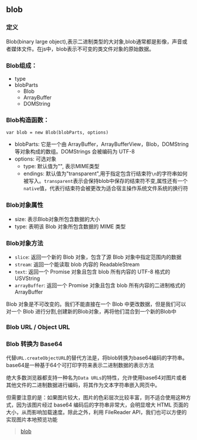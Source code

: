 ## blob
### 定义
Blob(binary large object),表示二进制类型的大对象,blob通常都是影像，声音或者媒体文件。在js中，blob表示不可变的类文件对象的原始数据。

### Blob组成：
* type
* blobParts
  * Blob
  * ArrayBuffer
  * DOMString

### Blob构造函数：
```
var blob = new Blob(blobParts, options)
```
* blobParts: 它是一个由 ArrayBuffer，ArrayBufferView，Blob，DOMString 等对象构成的数组。DOMStrings 会被编码为 UTF-8
* options: 可选对象
  * type: 默认值为"", 表示MIME类型
  * endings: 默认值为"transparent",用于指定包含行结束符`\n`的字符串如何被写入。`transparent`表示会保持blob中保存的结束符不变,属性还有一个`native`值，代表行结束符会被更改为适合宿主操作系统文件系统的换行符

### Blob对象属性
* size: 表示Blob对象所包含数据的大小
* type: 表明该 Blob 对象所包含数据的 MIME 类型

### Blob对象方法
* `slice`: 返回一个新的 Blob 对象，包含了源 Blob 对象中指定范围内的数据
* `stream`: 返回一个能读取 blob 内容的 ReadableStream
* `text`: 返回一个 Promise 对象且包含 blob 所有内容的 UTF-8 格式的 USVString
* `arrayBuffer`: 返回一个 Promise 对象且包含 blob 所有内容的二进制格式的 ArrayBuffer

Blob 对象是不可改变的。我们不能直接在一个 Blob 中更改数据，但是我们可以对一个 Blob 进行分割,创建新的Blob对象，再将他们混合到一个新的Blob中


### Blob URL / Object URL


### Blob 转换为 Base64
代替`URL.createObjectURL`的替代方法是，将blob转换为base64编码的字符串。base64是一种基于64个可打印字符来表示二进制数据的表示方法

绝大多数浏览器都支持一种名为`Data URLs`的特性，允许使用base64对图片或者其他文件的二进制数据进行编码，将其作为文本字符串嵌入网页中。


但需要注意的是：如果图片较大，图片的色彩层次比较丰富，则不适合使用这种方式，因为该图片经过 base64 编码后的字符串非常大，会明显增大 HTML 页面的大小，从而影响加载速度。除此之外，利用 FileReader API，我们也可以方便的实现图片本地预览功能

> [blob](https://mp.weixin.qq.com/s?__biz=MzAxODE2MjM1MA==&mid=2651559280&idx=1&sn=bc71c7e518169fc315575b2c3ec22060&chksm=802542b1b752cba7e4cc6adbd9d8d9537e946df4f45c03f693197bb9c686aabb3bf228df9d9c&mpshare=1&scene=1&srcid=0828J1jscJH1O6s1KQ7BR8dO&sharer_sharetime=1598624260086&sharer_shareid=8c794445c738f5fb7a84aa99cb3a295e&key=e898af26a858d804d0b88c20cbbdc7c2e03a25451182a625084b39aa8e653b34bd649c5cff4962eeecd2d273a99c802b1b1b3e4cc6b08df51bc6445f67613b59ac118a4ef4c7cd57ea6ad4dfcf5ac1b294958b26e7f61d63d960ba637ca7fa70138501a7b854c328343987079155b0d660f1ece20d037af25f1facdefb2a26e7&ascene=1&uin=MTY0NTAyNjcyMw%3D%3D&devicetype=Windows+10+x64&version=62090538&lang=zh_CN&exportkey=AYuTBIAdrMh63zzdyBiPdZk%3D&pass_ticket=y8Azt6v0Nrwj7A2EktMD9nv9g51GIQeFr1XWlVMh%2F6%2BgNcJy97xJbD%2BlZhqqbdR0)